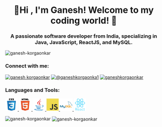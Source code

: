 <h1 align="center">👋Hi , I'm Ganesh! Welcome to my coding world! 🌟</h1>
<h3 align="center">A passionate software developer from India, specializing in Java, JavaScript, ReactJS, and MySQL.</h3>

<p align="left"> <img src="https://komarev.com/ghpvc/?username=ganesh-korgaonkar&label=Profile%20views&color=0e75b6&style=flat" alt="ganesh-korgaonkar" /> </p>

<h3 align="left">Connect with me:</h3>
<p align="left">
<a href="https://linkedin.com/in/ganesh korgaonkar" target="blank"><img align="center" src="https://raw.githubusercontent.com/rahuldkjain/github-profile-readme-generator/master/src/images/icons/Social/linked-in-alt.svg" alt="ganesh korgaonkar" height="30" width="40" /></a>
<a href="https://www.hackerrank.com/@ganeshkorgaonka1" target="blank"><img align="center" src="https://raw.githubusercontent.com/rahuldkjain/github-profile-readme-generator/master/src/images/icons/Social/hackerrank.svg" alt="@ganeshkorgaonka1" height="30" width="40" /></a>
<a href="https://www.leetcode.com/ganeshkorgaonkar" target="blank"><img align="center" src="https://raw.githubusercontent.com/rahuldkjain/github-profile-readme-generator/master/src/images/icons/Social/leet-code.svg" alt="ganeshkorgaonkar" height="30" width="40" /></a>
</p>

<h3 align="left">Languages and Tools:</h3>
<p align="left"> <a href="https://www.w3schools.com/css/" target="_blank" rel="noreferrer"> <img src="https://raw.githubusercontent.com/devicons/devicon/master/icons/css3/css3-original-wordmark.svg" alt="css3" width="40" height="40"/> </a> <a href="https://www.w3.org/html/" target="_blank" rel="noreferrer"> <img src="https://raw.githubusercontent.com/devicons/devicon/master/icons/html5/html5-original-wordmark.svg" alt="html5" width="40" height="40"/> </a> <a href="https://www.java.com" target="_blank" rel="noreferrer"> <img src="https://raw.githubusercontent.com/devicons/devicon/master/icons/java/java-original.svg" alt="java" width="40" height="40"/> </a> <a href="https://developer.mozilla.org/en-US/docs/Web/JavaScript" target="_blank" rel="noreferrer"> <img src="https://raw.githubusercontent.com/devicons/devicon/master/icons/javascript/javascript-original.svg" alt="javascript" width="40" height="40"/> </a> <a href="https://www.mysql.com/" target="_blank" rel="noreferrer"> <img src="https://raw.githubusercontent.com/devicons/devicon/master/icons/mysql/mysql-original-wordmark.svg" alt="mysql" width="40" height="40"/> </a> <a href="https://reactjs.org/" target="_blank" rel="noreferrer"> <img src="https://raw.githubusercontent.com/devicons/devicon/master/icons/react/react-original-wordmark.svg" alt="react" width="40" height="40"/> </a> </p>

<p><img align="left" src="https://github-readme-stats.vercel.app/api/top-langs?username=ganesh-korgaonkar&show_icons=true&locale=en&layout=compact" alt="ganesh-korgaonkar" /></p>

<p>&nbsp;<img align="center" src="https://github-readme-stats.vercel.app/api?username=ganesh-korgaonkar&show_icons=true&locale=en" alt="ganesh-korgaonkar" /></p>
